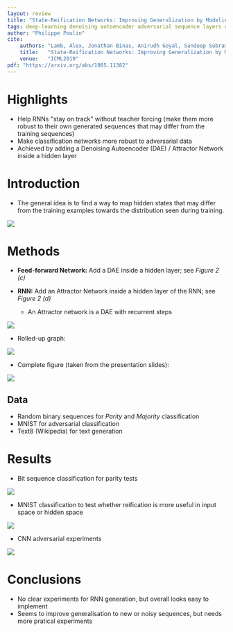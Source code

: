 ```yaml
---
layout: review
title: "State-Reification Networks: Improving Generalization by Modeling the Distribution of Hidden Representations"
tags: deep-learning denoising autoencoder adversarial sequence layers classification 
author: "Philippe Poulin"
cite:
    authors: "Lamb, Alex, Jonathan Binas, Anirudh Goyal, Sandeep Subramanian, Ioannis Mitliagkas, Denis Kazakov, Yoshua Bengio, and Michael C. Mozer"
    title:   "State-Reification Networks: Improving Generalization by Modeling the Distribution of Hidden Representations"
    venue:   "ICML2019"
pdf: "https://arxiv.org/abs/1905.11382"
---
```



# Highlights

- Help RNNs "stay on track" without teacher forcing (make them more robust to their own generated sequences that may differ from the training sequences)
- Make classification networks more robust to adversarial data
- Achieved by adding a Denoising Autoencoder (DAE) / Attractor Network inside a hidden layer


# Introduction

- The general idea is to find a way to map hidden states that may differ from the training examples towards the distribution seen during training.

![](/article/images/state-reification/figure1.png)



# Methods

- **Feed-forward Network:** Add a DAE inside a hidden layer; see *Figure 2 (c)*

- **RNN:** Add an Attractor Network inside a hidden layer of the RNN; see *Figure 2 (d)*
  - An Attractor network is a DAE with recurrent steps

![](/article/images/state-reification/figure2.png)


- Rolled-up graph:

![](/article/images/state-reification/rnn-sr.png)


- Complete figure (taken from the presentation slides):

![](/article/images/state-reification/rnn-sr-unrolled.png)



## Data

- Random binary sequences for *Parity* and *Majority* classification
- MNIST for adversarial classification
- Text8 (Wikipedia) for text generation


# Results

- Bit sequence classification for parity tests

![](/article/images/state-reification/figure3.png)


- MNIST classification to test whether reification is more useful in input space or hidden space

![](/article/images/state-reification/figure6.png)


- CNN adversarial experiments

![](/article/images/state-reification/table1.png)


# Conclusions

- No clear experiments for RNN generation, but overall looks easy to implement
- Seems to improve generalisation to new or noisy sequences, but needs more pratical experiments